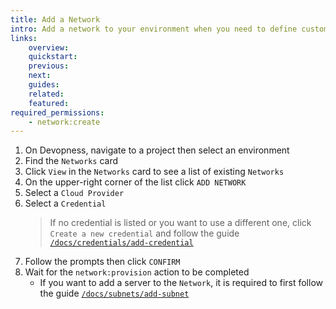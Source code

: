 ```yaml
---
title: Add a Network
intro: Add a network to your environment when you need to define custom network topology. Resources (such as Servers and Applications) deployed to different networks, will be completely isolated from each other.
links:
    overview:
    quickstart:
    previous:
    next:
    guides:
    related:
    featured:
required_permissions:
    - network:create
---
```


1. On Devopness, navigate to a project then select an environment
1. Find the `Networks` card
1. Click `View` in the `Networks` card to see a list of existing `Networks`
1. On the upper-right corner of the list click `ADD NETWORK`
1. Select a `Cloud Provider`
1. Select a `Credential`
    > If no credential is listed or you want to use a different one, click `Create a new credential` and follow the guide [`/docs/credentials/add-credential`](/docs/credentials/add-credential)
1. Follow the prompts then click `CONFIRM`
1. Wait for the `network:provision` action to be completed
    - If you want to add a server to the `Network`, it is required to first follow the guide [`/docs/subnets/add-subnet`](/docs/subnets/add-subnet)
